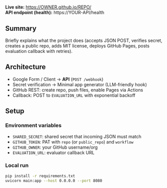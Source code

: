 # <PROJECT NAME>

**Live site:** https://OWNER.github.io/REPO/  
**API endpoint (health):** https://YOUR-API/health

## Summary
Briefly explains what the project does (accepts JSON POST, verifies secret, creates a public repo, adds MIT license, deploys GitHub Pages, posts evaluation callback with retries).

## Architecture
- Google Form / Client → **API** (`POST /webhook`)
- Secret verification → Minimal app generator (LLM-friendly hook)
- GitHub REST: create repo, push files, enable Pages via Actions
- Callback: POST to `EVALUATION_URL` with exponential backoff

## Setup
### Environment variables
- `SHARED_SECRET`: shared secret that incoming JSON must match
- `GITHUB_TOKEN`: PAT with `repo` (or `public_repo`) and `workflow`
- `GITHUB_OWNER`: your GitHub username/org
- `EVALUATION_URL`: evaluator callback URL

### Local run
```bash
pip install -r requirements.txt
uvicorn main:app --host 0.0.0.0 --port 8080
